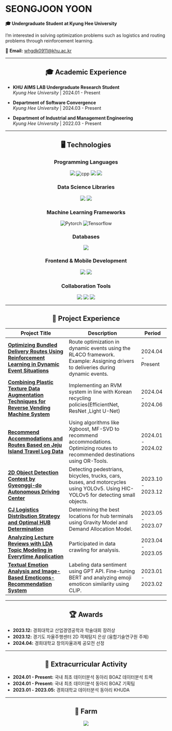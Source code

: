 # SEONGJOON YOON

**🎓 Undergraduate Student at Kyung Hee University**

I’m interested in solving optimization problems such as logistics and routing problems through reinforcement learning.

📧 **Email:** [whgdk0911@khu.ac.kr](mailto:whgdk0911@khu.ac.kr)

---

<div align="center">
  
## 🎓 Academic Experience

</div>

- **KHU AIMS LAB Undergraduate Research Student**  
  _Kyung Hee University_ | 2024.01 - Present

- **Department of Software Convergence**  
  _Kyung Hee University_ | 2024.03 - Present

- **Department of Industrial and Management Engineering**  
  _Kyung Hee University_ | 2022.03 - Present

---

<div align="center">
  
## 🖥 Technologies

</div>

<div align="center">

### Programming Languages

<img src="https://img.shields.io/badge/Python-3776AB?style=for-the-badge&logo=Python&logoColor=white">
<img alt="cpp" src="https://img.shields.io/badge/c++-%2300599C.svg?style=for-the-badge&logo=c%2B%2B&logoColor=white">
<img src="https://img.shields.io/badge/JavaScript-F7DF1E?style=for-the-badge&logo=JavaScript&logoColor=white">
<img src="https://img.shields.io/badge/PHP-777BB4?style=for-the-badge&logo=PHP&logoColor=white">

### Data Science Libraries

<img src="https://img.shields.io/badge/Numpy-013243?style=for-the-badge&logo=Numpy&logoColor=white">
<img src="https://img.shields.io/badge/Pandas-150458?style=for-the-badge&logo=Pandas&logoColor=white">

### Machine Learning Frameworks

<img alt="Pytorch" src="https://img.shields.io/badge/PyTorch-EE4C2C?style=for-the-badge&logo=pytorch&logoColor=white">
<img alt="Tensorflow" src="https://img.shields.io/badge/TensorFlow-%23FF6F00.svg?style=for-the-badge&logo=TensorFlow&logoColor=white">

### Databases

<img src="https://img.shields.io/badge/MySQL-4479A1?style=for-the-badge&logo=MySQL&logoColor=white">

### Frontend & Mobile Development

<img src="https://img.shields.io/badge/React-61DAFB?style=for-the-badge&logo=React&logoColor=black">
<img src="https://img.shields.io/badge/Flutter-02569B?style=for-the-badge&logo=Flutter&logoColor=white">

### Collaboration Tools

<img src="https://img.shields.io/badge/Notion-000000?style=for-the-badge&logo=Notion&logoColor=white">
<img src="https://img.shields.io/badge/Microsoft Teams-6264A7?style=for-the-badge&logo=Microsoft Teams&logoColor=white">
<img src="https://img.shields.io/badge/Slack-4A154B?style=for-the-badge&logo=Slack&logoColor=white">

</div>

---

<div align="center">
  
## 💼 Project Experience

</div>

| **Project Title**                                                                                                                                                                     | **Description**                                                                                                                   | **Period**        |
| ------------------------------------------------------------------------------------------------------------------------------------------------------------------------------------- | --------------------------------------------------------------------------------------------------------------------------------- | ----------------- |
| [**Optimizing Bundled Delivery Routes Using Reinforcement Learning in Dynamic Event Situations**](#)                                                                                  | Route optimization in dynamic events using the RL4CO framework. Example: Assigning drivers to deliveries during dynamic events.   | 2024.04 - Present |
| [**Combining Plastic Texture Data Augmentation Techniques for Reverse Vending Machine System**](https://github.com/muk-jjang/2024_DataCapstone_Recycling_Fiery)                       | Implementing an RVM system in line with Korean recycling policies(EfficientNet, ResNet ,Light U-Net)                              | 2024.04 - 2024.06 |
| [**Recommend Accommodations and Routes Based on Jeju Island Travel Log Data**](https://github.com/muk-jjang/22_MiniProject_BBGG)                                                      | Using algorithms like Xgboost, MF-SVD to recommend accommodations. Optimizing routes to recommended destinations using OR-Tools.  | 2024.01 - 2024.02 |
| [**2D Object Detection Contest by Gyeonggi-do Autonomous Driving Center**](https://github.com/muk-jjang/Autonomous-driving_2d_object_detection)                                       | Detecting pedestrians, bicycles, trucks, cars, buses, and motorcycles using YOLOv5. Using HIC-YOLOv5 for detecting small objects. | 2023.10 - 2023.12 |
| [**CJ Logistics Distribution Strategy and Optimal HUB Determination**](https://github.com/muk-jjang/CJ-Logistics-Distribution-Strategy-and-Optimal-HUB-Determination)                 | Determining the best locations for hub terminals using Gravity Model and Demand Allocation Model.                                 | 2023.05 - 2023.07 |
| [**Analyzing Lecture Reviews with LDA Topic Modeling in Everytime Application**](https://github.com/muk-jjang/-LDA-)                                                                  | Participated in data crawling for analysis.                                                                                       | 2023.04 - 2023.05 |
| [**Textual Emotion Analysis and Image-Based Emoticons-Recommendation System**](https://github.com/muk-jjang/Textual-Emotion-Analysis-and-Image-Based-Emoticons-Recommendation-System) | Labeling data sentiment using GPT API. Fine-tuning BERT and analyzing emoji emoticon similarity using CLIP.                       | 2023.01 - 2023.02 |

---

<div align="center">
  
## 🏆 Awards

</div>

- **2023.12:** 경희대학교 산업경영공학과 학술대회 장려상
- **2023.12:** 경기도 자율주행센터 2D 객체탐지 은상 (융합기술연구원 주체)
- **2024.04:** 경희대학교 창의자율과제 공모전 선정

---

<div align="center">
  
## 🎯 Extracurricular Activity

</div>

- **2024.01 - Present:** 국내 최초 데이터분석 동아리 BOAZ 데이터분석 트랙
- **2024.01 - Present:** 국내 최초 데이터분석 동아리 BOAZ 기획팀
- **2023.01 - 2023.05:** 경희대학교 데이터분석 동아리 KHUDA

---
<div align="center">
  
## 🐻 Farm

</div>
<p align="center">
  <a href="https://github.com/devxb/gitanimals">
    <img src="https://render.gitanimals.org/farms/muk-jjang"/>
  </a>
</p>  
